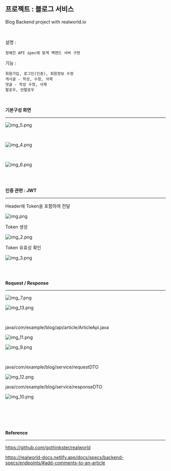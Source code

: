 프로젝트 : 블로그 서비스
--------------
Blog Backend project with realworld.io

<br>

설명 : 
    
    정해진 API spec에 맞게 백엔드 서버 구현

기능 : 
<br>

    회원가입, 로그인(인증), 회원정보 수정 
    게시글 - 작성, 수정, 삭제
    댓글 - 작성 수정, 삭제
    팔로우, 언팔로우 
<br>


**기본구성 화면**

------------

![img_5.png](img_5.png)

<br>

![img_4.png](img_4.png)

<br>

![img_6.png](img_6.png)

<br>
<br>


**인증 관련 : JWT**

------------

Header에 Token을 포함하여 전달

![img.png](img.png)
<br>

Token 생성

![img_2.png](img_2.png)

Token 유효성 확인

![img_3.png](img_3.png)


<br>
<br>

**Request / Response**

---------

![img_7.png](img_7.png)

![img_13.png](img_13.png)



<br>

java/com/example/blog/api/article/ArticleApi.java

![img_11.png](img_11.png)

![img_9.png](img_9.png)


<br>

java/com/example/blog/service/requestDTO

![img_12.png](img_12.png)


java/com/example/blog/service/responseDTO

![img_10.png](img_10.png)

<br>




<br>
<br>
<br>

**Reference**

--------
https://github.com/gothinkster/realworld

https://realworld-docs.netlify.app/docs/specs/backend-specs/endpoints/#add-comments-to-an-article



